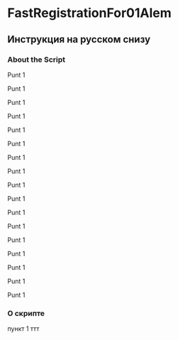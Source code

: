 # FastRegistrationFor01Alem
## Инструкция на русском снизу
### About the Script
Punt 1

Punt 1

Punt 1

Punt 1

Punt 1

Punt 1

Punt 1

Punt 1

Punt 1

Punt 1

Punt 1

Punt 1

Punt 1

Punt 1

Punt 1

Punt 1

Punt 1


### О скрипте
пункт 1 ттт
